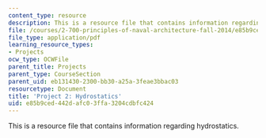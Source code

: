 ```yaml
---
content_type: resource
description: This is a resource file that contains information regarding hydrostatics.
file: /courses/2-700-principles-of-naval-architecture-fall-2014/e85b9ced442dafc03ffa3204cdbfc424_MIT2_700F14_project_2.pdf
file_type: application/pdf
learning_resource_types:
- Projects
ocw_type: OCWFile
parent_title: Projects
parent_type: CourseSection
parent_uid: eb131430-2300-bb30-a25a-3feae3bbac03
resourcetype: Document
title: 'Project 2: Hydrostatics'
uid: e85b9ced-442d-afc0-3ffa-3204cdbfc424
---
```

This is a resource file that contains information regarding hydrostatics.

